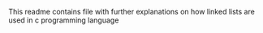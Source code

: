 This readme contains file with further
explanations on how linked lists are used in c
programming language
